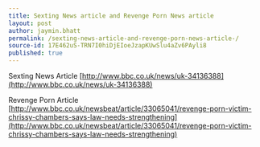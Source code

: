 ```yaml
---
title: Sexting News article and Revenge Porn News article 
layout: post
author: jaymin.bhatt
permalink: /sexting-news-article-and-revenge-porn-news-article-/
source-id: 17E462uS-TRN7I0hiDjEIoeJzapKUwSlu4aZv6PAyli8
published: true
---
```

Sexting News Article [http://www.bbc.co.uk/news/uk-34136388](http://www.bbc.co.uk/news/uk-34136388)  

Revenge Porn Article  [http://www.bbc.co.uk/newsbeat/article/33065041/revenge-porn-victim-chrissy-chambers-says-law-needs-strengthening](http://www.bbc.co.uk/newsbeat/article/33065041/revenge-porn-victim-chrissy-chambers-says-law-needs-strengthening)

